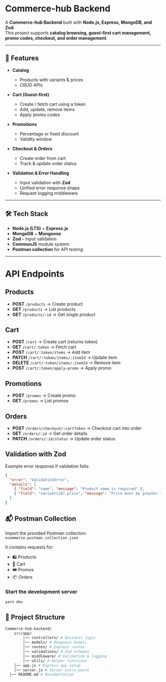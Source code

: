 # Commerce-hub Backend

A **Commerce-hub Backend** built with **Node.js, Express, MongoDB, and Zod**.  
This project supports **catalog browsing, guest-first cart management, promo codes, checkout, and order management**.

---

## 🚀 Features

- **Catalog**

  - Products with variants & prices
  - CRUD APIs

- **Cart (Guest-first)**

  - Create / fetch cart using a token
  - Add, update, remove items
  - Apply promo codes

- **Promotions**

  - Percentage or fixed discount
  - Validity window

- **Checkout & Orders**

  - Create order from cart
  - Track & update order status

- **Validation & Error Handling**
  - Input validation with **Zod**
  - Unified error response shape
  - Request logging middleware

---

## 🛠 Tech Stack

- **Node.js (LTS)** + **Express.js**
- **MongoDB** + **Mongoose**
- **Zod** – input validation
- **CommonJS** module system
- **Postman collection** for API testing

---

# API Endpoints

## Products

- **POST** `/products` → Create product
- **GET** `/products` → List products
- **GET** `/products/:id` → Get single product

## Cart

- **POST** `/cart` → Create cart (returns token)
- **GET** `/cart/:token` → Fetch cart
- **POST** `/cart/:token/items` → Add item
- **PATCH** `/cart/:token/items/:itemId` → Update item
- **DELETE** `/cart/:token/items/:itemId` → Remove item
- **POST** `/cart/:token/apply-promo` → Apply promo

## Promotions

- **POST** `/promos` → Create promo
- **GET** `/promos` → List promos

## Orders

- **POST** `/orders/checkout/:cartToken` → Checkout cart into order
- **GET** `/orders/:id` → Get order details
- **PATCH** `/orders/:id/status` → Update order status

## Validation with Zod

Example error response if validation fails:

```json
{
  "error": "ValidationError",
  "details": [
    { "field": "name", "message": "Product name is required" },
    { "field": "variants[0].price", "message": "Price must be greater than 0" }
  ]
}
```

## 📬 Postman Collection

Import the provided Postman collection:  
`ecommerce.postman_collection.json`

It contains requests for:

- 🛍️ Products
- 🛒 Cart
- 🎟️ Promos
- 📦 Orders

### Start the development server

```bash
yarn dev
```

## 📂 Project Structure

```bash
Commerce-hub-backend/
    src/app/
        │── controllers/ # Business logic
        │── models/ # Mongoose models
        │── routes/ # Express routes
        │── validations/ # Zod schemas
        │── middleware/ # Validation & logging
        │── utils/ # Helper functions
    │── app.js # Express app setup
    │── server.js # Server entry point
  │── README.md # Documentation
```
